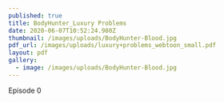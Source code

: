 ```yaml
---
published: true
title: BodyHunter_Luxury Problems
date: 2020-06-07T10:52:24.980Z
thumbnail: /images/uploads/BodyHunter-Blood.jpg
pdf_url: /images/uploads/luxury+problems_webtoon_small.pdf
layout: pdf
gallery:
  - image: /images/uploads/BodyHunter-Blood.jpg
---
```

Episode 0



